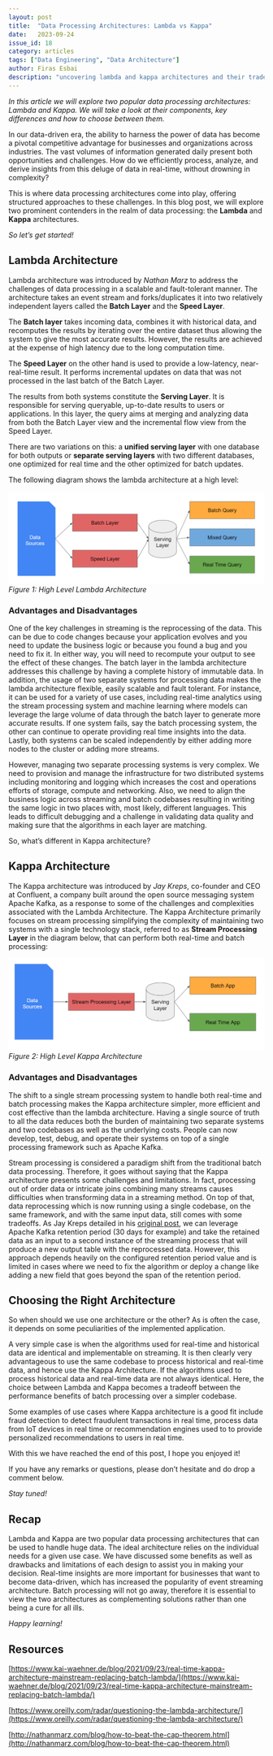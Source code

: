 ```yaml
---
layout: post
title:  "Data Processing Architectures: Lambda vs Kappa"
date:   2023-09-24
issue_id: 18
category: articles
tags: ["Data Engineering", "Data Architecture"]
author: Firas Esbai
description: "uncovering lambda and kappa architectures and their tradeoffs and use cases"
---
```


*In this article we will explore two popular data processing architectures: Lambda and Kappa. We will take a look at their components, key differences and how to choose between them.*

In our data-driven era, the ability to harness the power of data has become a pivotal competitive advantage for businesses and organizations across industries. The vast volumes of information generated daily present both opportunities and challenges. How do we efficiently process, analyze, and derive insights from this deluge of data in real-time, without drowning in complexity?

This is where data processing architectures come into play, offering structured approaches to these challenges. In this blog post, we will explore two prominent contenders in the realm of data processing: the **Lambda** and **Kappa** architectures. 

*So let’s get started!*

## Lambda Architecture ##

Lambda architecture was introduced by *Nathan Marz* to address the challenges of data processing in a scalable and fault-tolerant manner.
The architecture takes an event stream and forks/duplicates it into two relatively independent layers called the **Batch Layer** and the **Speed Layer**.

The **Batch layer** takes incoming data, combines it with historical data, and recomputes the results by iterating over the entire dataset thus allowing the system to give the most accurate results. However, the results are achieved at the expense of high latency due to the long computation time.

The **Speed Layer** on the other hand is used to provide a low-latency, near-real-time result. It performs incremental updates on data that was not processed in the last batch of the Batch Layer.

The results from both systems constitute the **Serving Layer**. It is responsible for serving queryable, up-to-date results to users or applications. In this layer, the query aims at merging and analyzing data from both the Batch Layer view and the incremental flow view from the Speed Layer.

There are two variations on this: a **unified serving layer** with one database for both outputs or **separate serving layers** with two different databases, one optimized for real time and the other optimized for batch updates. 

The following diagram shows the lambda architecture at a high level: 

![High Level Lambda Architecture](/assets/images/articles/16_lambda_architecture.png)
*Figure 1: High Level Lambda Architecture*

### Advantages and Disadvantages ###

One of the key challenges in streaming is the reprocessing of the data. This can be due to code changes because your application evolves and you need to update the business logic or because you found a bug and you need to fix it. In either way, you will need to recompute your output to see the effect of these changes. The batch layer in the lambda architecture addresses this challenge by having a complete history of immutable data. In addition, the usage of two separate systems for processing data makes the lambda architecture flexible, easily scalable and fault tolerant. For instance, it can be used for a variety of use cases, including real-time analytics using the stream processing system and machine learning where models can leverage the large volume of data through the batch layer to generate more accurate results. If one system fails, say the batch processing system, the other can continue to operate providing real time insights into the data. Lastly, both systems can be scaled independently by either adding more nodes to the cluster or adding more streams. 
 
However, managing two separate processing systems is very complex. We need to provision and manage the infrastructure for two distributed systems including monitoring and logging which increases the cost and operations efforts of storage, compute and networking. Also, we need to align the business logic across streaming and batch codebases resulting in writing the same logic in two places with, most likely, different languages. This leads to difficult debugging and a challenge in validating data quality and making sure that the algorithms in each layer are matching. 

So, what’s different in Kappa architecture?

## Kappa Architecture ##

The Kappa architecture was introduced by *Jay Kreps*, co-founder and CEO at Confluent, a company built around the open source messaging system Apache Kafka, as a response to some of the challenges and complexities associated with the Lambda Architecture. 
The Kappa Architecture primarily focuses on stream processing simplifying the complexity of maintaining two systems with a single technology stack, referred to as **Stream Processing Layer** in the diagram below, that can perform both real-time and batch processing: 

![High Level Kappa Architecture](/assets/images/articles/16_kappa_architecture.png)
*Figure 2: High Level Kappa Architecture*

### Advantages and Disadvantages ###

The shift to a single stream processing system to handle both real-time and batch processing makes the Kappa architecture simpler, more efficient and cost effective than the lambda architecture. Having a single source of truth to all the data reduces both the burden of maintaining two separate systems and two codebases as well as the underlying costs. People can now develop, test, debug, and operate their systems on top of a single processing framework such as Apache Kafka. 

Stream processing is considered a paradigm shift from the traditional batch data processing. Therefore, it goes without saying that the Kappa architecture presents some challenges and limitations. In fact, processing out of order data or intricate joins combining many streams causes difficulties when transforming data in a streaming method. On top of that, data reprocessing which is now running using a single codebase, on the same framework, and with the same input data, still comes with some tradeoffs. As Jay Kreps detailed in his 
[original post](https://www.oreilly.com/radar/questioning-the-lambda-architecture/), we can leverage Apache Kafka retention period (30 days for example) and take the retained data as an input to a second instance of the streaming process that will produce a new output table with the reprocessed data. However, this approach depends heavily on the configured retention period value and is limited in cases where we need to fix the algorithm or deploy a change like adding a new field that goes beyond the span of the retention period. 

## Choosing the Right Architecture  ##

So when should we use one architecture or the other? As is often the case, it depends on some peculiarities of the implemented application.

A very simple case is when the algorithms used for real-time and historical data are identical and implementable on streaming. It is then clearly very advantageous to use the same codebase to process historical and real-time data, and hence use the Kappa Architecture.
If the algorithms used to process historical data and real-time data are not always identical. Here, the choice between Lambda and Kappa becomes a tradeoff between the performance benefits of batch processing over a simpler codebase.

Some examples of use cases where Kappa architecture is a good fit include fraud detection to detect fraudulent transactions in real time, process data from IoT devices in real time or recommendation engines used to to provide personalized recommendations to users in real time. 


With this we have reached the end of this post, I hope you enjoyed it!

If you have any remarks or questions, please don’t hesitate and do drop a comment below.

*Stay tuned!* 

## Recap ##

Lambda and Kappa are two popular data processing architectures that can be used to handle huge data. The ideal architecture relies on the individual needs for a given use case. We have discussed some benefits as well as drawbacks and limitations of each design to assist you in making your decision. Real-time insights are more important for businesses that want to become data-driven, which has increased the popularity of event streaming architecture. Batch processing will not go away, therefore it is essential to view the two architectures as complementing solutions rather than one being a cure for all ills. 

*Happy learning!*

## Resources ##

[https://www.kai-waehner.de/blog/2021/09/23/real-time-kappa-architecture-mainstream-replacing-batch-lambda/](https://www.kai-waehner.de/blog/2021/09/23/real-time-kappa-architecture-mainstream-replacing-batch-lambda/)

[https://www.oreilly.com/radar/questioning-the-lambda-architecture/](https://www.oreilly.com/radar/questioning-the-lambda-architecture/)

[http://nathanmarz.com/blog/how-to-beat-the-cap-theorem.html](http://nathanmarz.com/blog/how-to-beat-the-cap-theorem.html)